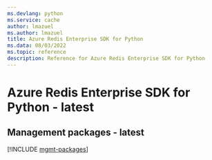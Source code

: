 ```yaml
---
ms.devlang: python
ms.service: cache
author: lmazuel
ms.author: lmazuel
title: Azure Redis Enterprise SDK for Python
ms.data: 08/03/2022
ms.topic: reference
description: Reference for Azure Redis Enterprise SDK for Python
---
```

# Azure Redis Enterprise SDK for Python - latest

## Management packages - latest
[!INCLUDE [mgmt-packages](redis-enterprise-mgmt-index.md)]